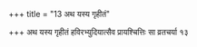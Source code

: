 +++
title = "13 अथ यस्य गृहीतं"

+++
अथ यस्य गृहीतं हविरभ्युदियात्सैव प्रायश्चित्तिः सा व्रतचर्या १३